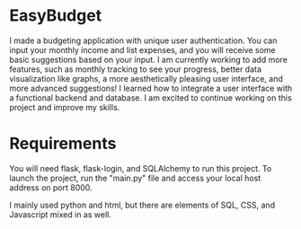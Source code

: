 # EasyBudget
I made a budgeting application with unique user authentication. You can input your monthly income and list expenses, and you will receive some basic suggestions based on your input. I am currently working to add more features, such as monthly tracking to see your progress, better data visualization like graphs, a more aesthetically pleasing user interface, and more advanced suggestions! I learned how to integrate a user interface with a functional backend and database. I am excited to continue working on this project and improve my skills.

# Requirements
You will need flask, flask-login, and SQLAlchemy to run this project.
To launch the project, run the "main.py" file and access your local host address on port 8000.

I mainly used python and html, but there are elements of SQL, CSS, and Javascript mixed in as well. 
